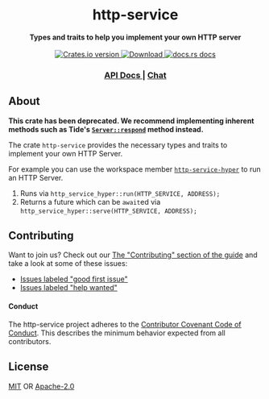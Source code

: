 <h1 align="center">http-service</h1>
<div align="center">
 <strong>
    Types and traits to help you implement your own HTTP server
 </strong>
</div>

<br />

<div align="center">
  <!-- Crates version -->
  <a href="https://crates.io/crates/http-service">
    <img src="https://img.shields.io/crates/v/http-service.svg?style=flat-square"
    alt="Crates.io version" />
  </a>
  <!-- Downloads -->
  <a href="https://crates.io/crates/http-service">
    <img src="https://img.shields.io/crates/d/http-service.svg?style=flat-square"
      alt="Download" />
  </a>
  <!-- docs.rs docs -->
  <a href="https://docs.rs/http-service/">
    <img src="https://img.shields.io/badge/docs-latest-blue.svg?style=flat-square"
      alt="docs.rs docs" />
  </a>
</div>

<div align="center">
  <h3>
    <a href="https://docs.rs/http-service/">
      API Docs
    </a>
    <span> | </span>
    <a href="https://discordapp.com/channels/442252698964721669/474974025454452766">
      Chat
    </a>
  </h3>
</div>

## About

__This crate has been deprecated. We recommend implementing inherent methods
such as Tide's
[`Server::respond`](https://docs.rs/tide/0.11.0/tide/struct.Server.html#method.respond)
method instead.__

The crate `http-service` provides the necessary types and traits to implement
your own HTTP Server.

For example you can use the workspace member
[`http-service-hyper`](https://crates.io/crates/http-service-hyper) to run an
HTTP Server.

1. Runs via `http_service_hyper::run(HTTP_SERVICE, ADDRESS);`
2. Returns a future which can be `await`ed via
   `http_service_hyper::serve(HTTP_SERVICE, ADDRESS);`

## Contributing

Want to join us? Check out our [The "Contributing" section of the
guide][contributing] and take a look at some of these issues:

- [Issues labeled "good first issue"][good-first-issue]
- [Issues labeled "help wanted"][help-wanted]

#### Conduct

The http-service project adheres to the [Contributor Covenant Code of
Conduct](https://github.com/http-rs/.github/blob/master/CODE_OF_CONDUCT.md).
This describes the minimum behavior expected from all contributors.

## License

[MIT](./LICENSE-MIT) OR [Apache-2.0](./LICENSE-APACHE)

[contributing]: https://github.com/http-rs/.github/blob/master/CONTRIBUTING.md
[good-first-issue]: https://github.com/http-rs/http-service/labels/good%20first%20issue
[help-wanted]: https://github.com/http-rs/http-service/labels/help%20wanted
